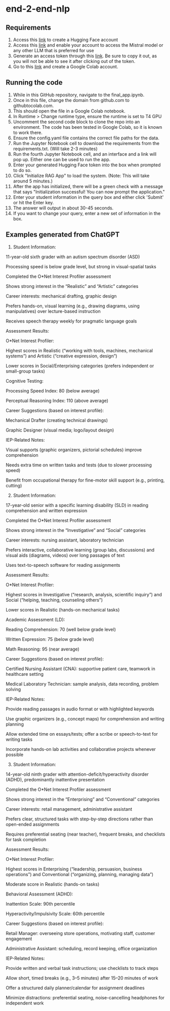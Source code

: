 # end-2-end-nlp

## Requirements
1. Access this [link](https://huggingface.co/welcome) to create a Hugging Face account
2. Access this [link](https://huggingface.co/mistralai/Mistral-7B-v0.1) and enable your account to access the Mistral model or any other LLM that is preferred for use
3. Generate an access token through this [link](https://huggingface.co/settings/tokens). Be sure to copy it out, as you will not be able to see it after clicking out of the token.
4. Go to this [link](https://colab.research.google.com/) and create a Google Colab account.

## Running the code
1. While in this GitHub repository, navigate to the final_app.ipynb.
2. Once in this file, change the domain from github.com to githubtocolab.com.
3. This should open the file in a Google Colab notebook.
4. In Runtime > Change runtime type, ensure the runtime is set to T4 GPU
5. Uncomment the second code block to clone the repo into an environment. The code has been tested in Google Colab, so it is known to work there.
6. Ensure the config.yaml file contains the correct file paths for the data.
7. Run the Jupyter Notebook cell to download the requirements from the requirements.txt. (Will take 2-3 minutes)
8. Run the fourth Jupyter Notebook cell, and an interface and a link will pop up. Either one can be used to run the app.
9. Enter your generated Hugging Face token into the box when prompted to do so.
10. Click "Initialize RAG App" to load the system. (Note: This will take around 5 minutes.)
11. After the app has initialized, there will be a green check with a message that says "Initialization successful! You can now prompt the application."
12. Enter your student information in the query box and either click 'Submit' or hit the Enter key.
13. The answer will output in about 30-45 seconds.
14. If you want to change your query, enter a new set of information in the box.

## Examples generated from ChatGPT
1. Student Information:

11-year-old sixth grader with an autism spectrum disorder (ASD)

Processing speed is below grade level, but strong in visual-spatial tasks

Completed the O*Net Interest Profiler assessment

Shows strong interest in the “Realistic” and “Artistic” categories

Career interests: mechanical drafting, graphic design

Prefers hands-on, visual learning (e.g., drawing diagrams, using manipulatives) over lecture-based instruction

Receives speech therapy weekly for pragmatic language goals

Assessment Results:

O*Net Interest Profiler:

Highest scores in Realistic (“working with tools, machines, mechanical systems”) and Artistic (“creative expression, design”)

Lower scores in Social/Enterprising categories (prefers independent or small-group tasks)

Cognitive Testing:

Processing Speed Index: 80 (below average)

Perceptual Reasoning Index: 110 (above average)

Career Suggestions (based on interest profile):

Mechanical Drafter (creating technical drawings)

Graphic Designer (visual media; logo/layout design)

IEP-Related Notes:

Visual supports (graphic organizers, pictorial schedules) improve comprehension

Needs extra time on written tasks and tests (due to slower processing speed)

Benefit from occupational therapy for fine-motor skill support (e.g., printing, cutting)

2. Student Information:

17-year-old senior with a specific learning disability (SLD) in reading comprehension and written expression

Completed the O*Net Interest Profiler assessment

Shows strong interest in the “Investigative” and “Social” categories

Career interests: nursing assistant, laboratory technician

Prefers interactive, collaborative learning (group labs, discussions) and visual aids (diagrams, videos) over long passages of text

Uses text-to-speech software for reading assignments

Assessment Results:

O*Net Interest Profiler:

Highest scores in Investigative (“research, analysis, scientific inquiry”) and Social (“helping, teaching, counseling others”)

Lower scores in Realistic (hands-on mechanical tasks)

Academic Assessment (LD):

Reading Comprehension: 70 (well below grade level)

Written Expression: 75 (below grade level)

Math Reasoning: 95 (near average)

Career Suggestions (based on interest profile):

Certified Nursing Assistant (CNA): supportive patient care, teamwork in healthcare setting

Medical Laboratory Technician: sample analysis, data recording, problem solving

IEP-Related Notes:

Provide reading passages in audio format or with highlighted keywords

Use graphic organizers (e.g., concept maps) for comprehension and writing planning

Allow extended time on essays/tests; offer a scribe or speech-to-text for writing tasks

Incorporate hands-on lab activities and collaborative projects whenever possible

3. Student Information:

14-year-old ninth grader with attention-deficit/hyperactivity disorder (ADHD), predominantly inattentive presentation

Completed the O*Net Interest Profiler assessment

Shows strong interest in the “Enterprising” and “Conventional” categories

Career interests: retail management, administrative assistant

Prefers clear, structured tasks with step-by-step directions rather than open-ended assignments

Requires preferential seating (near teacher), frequent breaks, and checklists for task completion

Assessment Results:

O*Net Interest Profiler:

Highest scores in Enterprising (“leadership, persuasion, business operations”) and Conventional (“organizing, planning, managing data”)

Moderate score in Realistic (hands-on tasks)

Behavioral Assessment (ADHD):

Inattention Scale: 90th percentile

Hyperactivity/Impulsivity Scale: 60th percentile

Career Suggestions (based on interest profile):

Retail Manager: overseeing store operations, motivating staff, customer engagement

Administrative Assistant: scheduling, record keeping, office organization

IEP-Related Notes:

Provide written and verbal task instructions; use checklists to track steps

Allow short, timed breaks (e.g., 3–5 minutes) after 15–20 minutes of work

Offer a structured daily planner/calendar for assignment deadlines

Minimize distractions: preferential seating, noise-cancelling headphones for independent work


